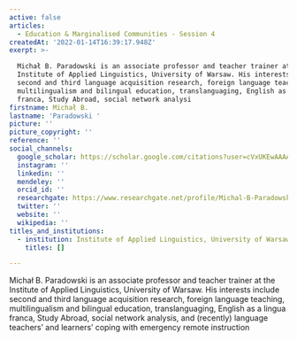 ```yaml
---
active: false
articles:
  - Education & Marginalised Communities - Session 4
createdAt: '2022-01-14T16:39:17.948Z'
exerpt: >-

  Michał B. Paradowski is an associate professor and teacher trainer at the
  Institute of Applied Linguistics, University of Warsaw. His interests include
  second and third language acquisition research, foreign language teaching,
  multilingualism and bilingual education, translanguaging, English as a lingua
  franca, Study Abroad, social network analysi
firstname: Michał B.
lastname: 'Paradowski '
picture: ''
picture_copyright: ''
reference: ''
social_channels:
  google_scholar: https://scholar.google.com/citations?user=cVxUKEwAAAAJ&hl=pl
  instagram: ''
  linkedin: ''
  mendeley: ''
  orcid_id: ''
  researchgate: https://www.researchgate.net/profile/Michal-B-Paradowski
  twitter: ''
  website: ''
  wikipedia: ''
titles_and_institutions:
  - institution: Institute of Applied Linguistics, University of Warsaw, Poland
    titles: []

---
```


Michał B. Paradowski is an associate professor and teacher trainer at the Institute of Applied Linguistics, University of Warsaw. His interests include second and third language acquisition research, foreign language teaching, multilingualism and bilingual education, translanguaging, English as a lingua franca, Study Abroad, social network analysis, and (recently) language teachers’ and learners’ coping with emergency remote instruction
